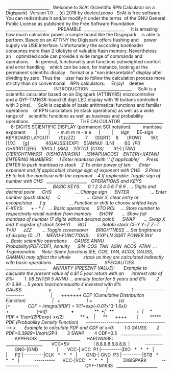   ____________________
  Welcome to ScAt (Scientific RPN Calculator on a Digispark)  Version 1.0 ... (c) 2018 by deetee/zooxo
  ScAt is free software. You can redistribute it and/or modify it under the terms  of the GNU General Public License as published by the Free Software Foundation.
  ____________________
        PREAMBLE  ____________________
    It is amazing how much calculator power a simple board like the Disgispark    is able to perform. Based on an ATTINY the Digispark offers flashing and    power supply via USB interface. Unfortunately the according bootloader     consumes more than 2 kilobyte of valuable flash memory. Nevertheless an    optimized code can provide a wide range of commands and operations.
    In general, functionality and functions outweighted comfort and error handling    which can be seen, for instance, looking at the permanent scientific display    format or a "non interpretable" display after dividing by zero. Thus the    user has to follow the calculation process more strictly than on conventional    RPN calculators.
    Enjoy!    deetee  ____________________
     INTRODUCTION  ____________________
    ScAt is a scientific calculator based on an Digispark (ATTINY85) microcontroller    and a QYF-TM1638-board (8 digit LED display with 16 buttons controlled with 3 pins).
    ScAt is capable of basic arithmetical functions and familiar operations    of RPN calculators (ie stack operations) as well as a wide range of    scientific functions as well as business and probability operations.
  ____________________
    THE CALCULATOR  ____________________
    8-DIGITS SCIENTIFIC DISPLAY (permanent SCI notation):
        mantissa  exponent        |         |      - m.m m m - e e      |         |      sign      EE-sign
    KEYBOARD LAYOUT:
      (f)(zZZ)        7      [SQRT]    8       [POW]        9(/) [1/X]      [g]             4(GAUSS)[EXP]    5(ANNU)  [LN]        6(*)  [PI]      CHS(ROT)[EE]    1(RCL)  [SIN]    2(STO)  [COS]        3(-) [TAN]      C(BRIGHTNWSS)   0(SHOW)[ASIN]    .(SWAP)[ACOS]    ENTER(+)[ATAN]
  ENTERING NUMBERS:
    1 Enter mantissa (with '.' if applicable)      Press ENTER to push mantissa to stack    2 To enter power of ten:      Enter exponent and (if applicable) change sign of exponent with CHS    3 Press EE to link the mantissa with the exponent    4 If applicable: Toggle sign of number with CHS
  ____________________
  OPERATIONS and KEYS  ____________________
    BASIC KEYS:      0 1 2 3 4 5 6 7 8 9 . ... Digits and decimal point      CHS                   ... Change sign      ENTER                 ... Enter number (push stack)      C                     ... Clear X, clear entry or escape/stop      f g                   ... Function or shift to choose shifted keys
    F-KEYS:      + - * /    ... Basic operations      STO RCL    ... Store number to respectively recall number from memory      SHOW       ... Show full mantissa of number (7 digits without decimal point)      SWAP       ... Swap X and Y register of stack (X<->Y)      ROT        ... Rotate stack (X=Y Y=Z Z=T T=X)      zZZ        ... Toggle screensaver      BRIGHTNESS ... Set brightness of display (0...7)
    MENU-FUNCTIONS:      EXP LN SQRT POWER INV            ... Basic scientific operations      GAUSS ANNU                       ... Probability(PDF/CDF), Annuity      SIN  COS  TAN  ASIN  ACOS  ATAN  ... Trigonometric
    Note: Some functions (EE, COS, TAN, ACOS, GAUSS, GAMMA) may affect the whole          stack as they are calculated indirectly with basic operations.
  ____________________
     SPECIALITIES  ____________________
    ANNUITY (PRESENT VALUE):
      Example to calculate the present value of a $1 5 year return with an      interest rate of 8%:        1 .08 ENTER 5 ANNU ... annuity factor for 5 years and 8%        2 X=3.99 ... 5 years $1 each are equal to ~$4 invested with 8%
    GAUSS:                     y                     ^                     |                   1 ------------------------                     |       +++++++ CDF (Cumulative Distribution Function)                     |   +                     | +                     (x)         .                     |+              CDF = integral(PDF) = 1/(1+exp(-0.07*x^3-1.6*x))                     +                      (-inf)                   **+**                **  +|   **                  +  |     *         PDF = 1/sqrt(2*PI)*exp(-x*x/2)             ** +    |      **      +*+*+*+        |         ***** PDF (Probability Density Function)      ---------------+------------------------> x
      Example to calculate PDF and CDF at x=0:        1 0 GAUSS        2 PDF=0.3989=1/sqrt(2*PI)        3 SWAP        4 CDF=0.5
  ____________________
       APPENDIX  ____________________
    HARDWARE:                                 __________________       VCC=5V                   | 8.8.8.8.8.8.8.8. |            ---------       GND-|GND               |       VCC-| VCC  P1 |----------|DIO   *   *   *   |           |      P2 |----------|CLK   *   *   *   |       GND-| GND  P3 |----------|STB   *   *   *   |            ----------      VCC-|VCC   *   *   *   |            DIGISPARK            ------------------                                     QYF-TM1638
  ____________________


